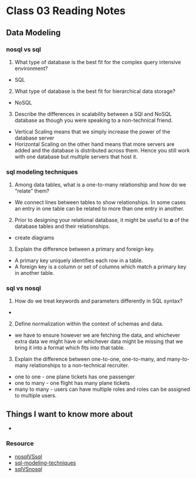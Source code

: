 # Class 03 Reading Notes

## Data Modeling

### nosql vs sql
1. What type of database is the best fit for the complex query intensive environment?
  - SQL
2. What type of database is the best fit for hierarchical data storage?
  - NoSQL
3. Describe the differences in scalability between a SQl and NoSQL database as though you were speaking to a non-technical friend.
  - Vertical Scaling means that we simply increase the power of the database server
  - Horizontal Scaling on the other hand means that more servers are added and the database is distributed across them. Hence you still work with one database but multiple servers that host it.

### sql modeling techniques
1. Among data tables, what is a one-to-many relationship and how do we “relate” them?

- We connect lines between tables to show relationships.  In some cases an entry in one table can be related to more than one entry in another.

2. Prior to designing your relational database, it might be useful to ___a___ of the database tables and their relationships.
  - create diagrams
3. Explain the difference between a primary and foreign key.
  - A primary key uniquely identifies each row in a table.
  - A foreign key is a column or set of columns which match a primary key in another table.

### sql vs nosql
1. How do we treat keywords and parameters differently in SQL syntax?
  - 
2. Define normalization within the context of schemas and data.
  - we have to ensure however we are fetching the data, and whichever extra data we might have or whichever data might be missing that we bring it into a format which fits into that table.
3. Explain the difference between one-to-one, one-to-many, and many-to-many relationships to a non-technical recruiter.
  - one to one - one plane tickets has one passenger
  - one to many - one flight has many plane tickets
  - many to many - users can have multiple roles and roles can be assigned to multiple users.


## Things I want to know more about
- 

### Resource

- [nosqlVSsql](https://www.thegeekstuff.com/2014/01/sql-vs-nosql-db/?utm_source=tuicool)
- [sql-modeling-techniques](https://www.essentialsql.com/get-ready-to-learn-sql-7-simplified-data-modeling/)
- [sqlVSnosql](https://www.youtube.com/watch?v=ZS_kXvOeQ5Y)
